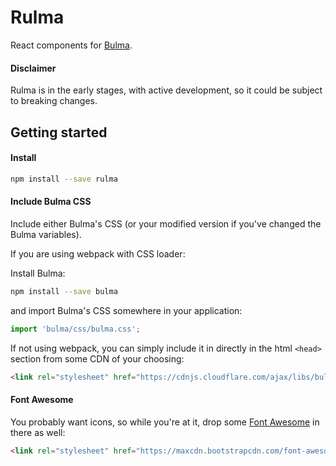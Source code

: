 # Rulma

React components for [Bulma](https://github.com/jgthms/bulma).

#### Disclaimer
Rulma is in the early stages, with active development, so it could be subject to breaking changes.

## Getting started
#### Install
```bash
npm install --save rulma
```

#### Include Bulma CSS
Include either Bulma's CSS (or your modified version if you've changed the Bulma variables).

If you are using webpack with CSS loader:

Install Bulma:
```bash
npm install --save bulma
```
and import Bulma's CSS somewhere in your application:
```js
import 'bulma/css/bulma.css';
```

If not using webpack, you can simply include it in directly in the html `<head>` section from some CDN of your choosing:
```html
<link rel="stylesheet" href="https://cdnjs.cloudflare.com/ajax/libs/bulma/0.3.2/css/bulma.css">
```

#### Font Awesome
You probably want icons, so while you're at it, drop some [Font Awesome](http://fontawesome.io/) in there as well:
```html
<link rel="stylesheet" href="https://maxcdn.bootstrapcdn.com/font-awesome/4.7.0/css/font-awesome.min.css">
```
